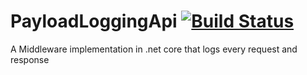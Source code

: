 # PayloadLoggingApi [![Build Status](https://dev.azure.com/sanjyotagureddy/payloadlogging-api/_apis/build/status/master?branchName=master)](https://dev.azure.com/sanjyotagureddy/payloadlogging-api/_build/latest?definitionId=22&branchName=master)

A Middleware implementation in .net core that logs every request and response
